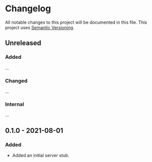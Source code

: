 # Changelog

All notable changes to this project will be documented in this file.
This project uses [Semantic Versioning](https://semver.org/spec/v2.0.0.html).

## Unreleased

### Added

...

### Changed

...

### Internal

...

## 0.1.0 - 2021-08-01

### Added

- Added an initial server stub.
